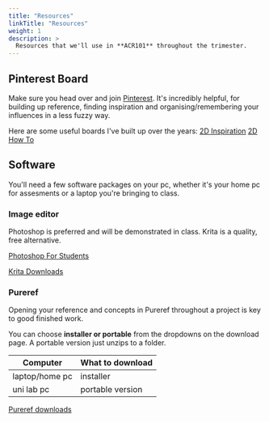 ```yaml
---
title: "Resources"
linkTitle: "Resources"
weight: 1
description: >
  Resources that we'll use in **ACR101** throughout the trimester.
---
```


## Pinterest Board

Make sure you head over and join [Pinterest](https://www.pinterest.com.au/). It's incredibly helpful, for building up reference, finding inspiration and organising/remembering your influences in a less fuzzy way.

Here are some useful boards I've built up over the years:
[2D Inspiration](https://www.pinterest.com.au/dmacdraws/2d-inspiration)
[2D How To](https://www.pinterest.com.au/dmacdraws/2d-how-to)

## Software

You'll need a few software packages on your pc, whether it's your home pc for assesments or a laptop you're bringing to class.

### Image editor

Photoshop is preferred and will be demonstrated in class. Krita is a quality, free alternative.

<a class="btn btn-lg btn-primary mr-3 mb-4" href="http://www.adobe-students.com/au/creativecloud/buy/students.html">Photoshop For Students<i class="fas fa-arrow-alt-circle-right ml-2"></i></a>

<a class="btn btn-lg btn-primary mr-3 mb-4" href="https://krita.org/en/download/krita-desktop/">Krita Downloads<i class="fas fa-arrow-alt-circle-right ml-2"></i></a>

### Pureref

Opening your reference and concepts in Pureref throughout a project is key to good finished work.

You can choose **installer or portable** from the dropdowns on the download page. A portable version just unzips to a folder.

| Computer    | What to download |
|-------------|------------------|
| laptop/home pc | installer      |
| uni lab pc     | portable version |

<a class="btn btn-lg btn-primary mr-3 mb-4" href="https://www.pureref.com/download.php">Pureref downloads<i class="fas fa-arrow-alt-circle-right ml-2"></i></a>

